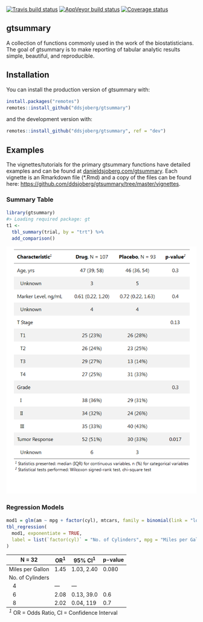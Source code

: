 
<!-- README.md is generated from README.Rmd. Please edit that file -->
<!-- [![lifecycle](https://img.shields.io/badge/lifecycle-experimental-orange.svg)](https://www.tidyverse.org/lifecycle/#experimental) -->
[![Travis build status](https://travis-ci.org/ddsjoberg/gtsummary.svg?branch=master)](https://travis-ci.org/ddsjoberg/gtsummary) [![AppVeyor build status](https://ci.appveyor.com/api/projects/status/github/ddsjoberg/gtsummary?branch=master&svg=true)](https://ci.appveyor.com/project/ddsjoberg/gtsummary) [![Coverage status](https://codecov.io/gh/ddsjoberg/gtsummary/branch/master/graph/badge.svg)](https://codecov.io/github/ddsjoberg/gtsummary?branch=master)

gtsummary
---------

A collection of functions commonly used in the work of the biostatisticians. The goal of gtsummary is to make reporting of tabular analytic results simple, beautiful, and reproducible.
<!-- Update the list of contributors from the git shell `git shortlog -s -n` -->

Installation
------------

You can install the production version of gtsummary with:

``` r
install.packages("remotes")
remotes::install_github("ddsjoberg/gtsummary")
```

and the development version with:

``` r
remotes::install_github("ddsjoberg/gtsummary", ref = "dev")
```

Examples
--------

The vignettes/tutorials for the primary gtsummary functions have detailed examples and can be found at [danieldsjoberg.com/gtsummary](http://www.danieldsjoberg.com/gtsummary). Each vignette is an Rmarkdown file (\*.Rmd) and a copy of the files can be found here: <https://github.com/ddsjoberg/gtsummary/tree/master/vignettes>.

### Summary Table

``` r
library(gtsummary)
#> Loading required package: gt
t1 <-
  tbl_summary(trial, by = "trt") %>% 
  add_comparison() 
```

![](table-images/README-tbl_summary.png)

### Regression Models

``` r
mod1 = glm(am ~ mpg + factor(cyl), mtcars, family = binomial(link = "logit"))
tbl_regression(
  mod1, exponentiate = TRUE, 
  label = list(`factor(cyl)` = "No. of Cylinders", mpg = "Miles per Gallon")
)
```

<!--html_preserve-->
<style>html {
  font-family: -apple-system, BlinkMacSystemFont, 'Segoe UI', Roboto, Oxygen, Ubuntu, Cantarell, 'Fira Sans', 'Droid Sans', 'Helvetica Neue', Arial, sans-serif;
}

#ebtctjzkic .gt_table {
  display: table;
  border-collapse: collapse;
  margin-left: auto;
  margin-right: auto;
  color: #000000;
  font-size: 16px;
  background-color: #FFFFFF;
  /* table.background.color */
  width: auto;
  /* table.width */
  border-top-style: solid;
  /* table.border.top.style */
  border-top-width: 2px;
  /* table.border.top.width */
  border-top-color: #A8A8A8;
  /* table.border.top.color */
}

#ebtctjzkic .gt_heading {
  background-color: #FFFFFF;
  /* heading.background.color */
  border-bottom-color: #FFFFFF;
}

#ebtctjzkic .gt_title {
  color: #000000;
  font-size: 125%;
  /* heading.title.font.size */
  padding-top: 4px;
  /* heading.top.padding */
  padding-bottom: 1px;
  border-bottom-color: #FFFFFF;
  border-bottom-width: 0;
}

#ebtctjzkic .gt_subtitle {
  color: #000000;
  font-size: 85%;
  /* heading.subtitle.font.size */
  padding-top: 1px;
  padding-bottom: 4px;
  /* heading.bottom.padding */
  border-top-color: #FFFFFF;
  border-top-width: 0;
}

#ebtctjzkic .gt_bottom_border {
  border-bottom-style: solid;
  /* heading.border.bottom.style */
  border-bottom-width: 2px;
  /* heading.border.bottom.width */
  border-bottom-color: #A8A8A8;
  /* heading.border.bottom.color */
}

#ebtctjzkic .gt_column_spanner {
  border-bottom-style: solid;
  border-bottom-width: 2px;
  border-bottom-color: #A8A8A8;
  padding-top: 4px;
  padding-bottom: 4px;
}

#ebtctjzkic .gt_col_heading {
  color: #000000;
  background-color: #FFFFFF;
  /* column_labels.background.color */
  font-size: 16px;
  /* column_labels.font.size */
  font-weight: initial;
  /* column_labels.font.weight */
  vertical-align: middle;
  padding: 10px;
  margin: 10px;
}

#ebtctjzkic .gt_sep_right {
  border-right: 5px solid #FFFFFF;
}

#ebtctjzkic .gt_group_heading {
  padding: 8px;
  color: #000000;
  background-color: #FFFFFF;
  /* stub_group.background.color */
  font-size: 16px;
  /* stub_group.font.size */
  font-weight: initial;
  /* stub_group.font.weight */
  border-top-style: solid;
  /* stub_group.border.top.style */
  border-top-width: 2px;
  /* stub_group.border.top.width */
  border-top-color: #A8A8A8;
  /* stub_group.border.top.color */
  border-bottom-style: solid;
  /* stub_group.border.bottom.style */
  border-bottom-width: 2px;
  /* stub_group.border.bottom.width */
  border-bottom-color: #A8A8A8;
  /* stub_group.border.bottom.color */
  vertical-align: middle;
}

#ebtctjzkic .gt_empty_group_heading {
  padding: 0.5px;
  color: #000000;
  background-color: #FFFFFF;
  /* stub_group.background.color */
  font-size: 16px;
  /* stub_group.font.size */
  font-weight: initial;
  /* stub_group.font.weight */
  border-top-style: solid;
  /* stub_group.border.top.style */
  border-top-width: 2px;
  /* stub_group.border.top.width */
  border-top-color: #A8A8A8;
  /* stub_group.border.top.color */
  border-bottom-style: solid;
  /* stub_group.border.bottom.style */
  border-bottom-width: 2px;
  /* stub_group.border.bottom.width */
  border-bottom-color: #A8A8A8;
  /* stub_group.border.bottom.color */
  vertical-align: middle;
}

#ebtctjzkic .gt_striped tr:nth-child(even) {
  background-color: #f2f2f2;
}

#ebtctjzkic .gt_row {
  padding: 10px;
  /* row.padding */
  margin: 10px;
  vertical-align: middle;
}

#ebtctjzkic .gt_stub {
  border-right-style: solid;
  border-right-width: 2px;
  border-right-color: #A8A8A8;
  padding-left: 12px;
}

#ebtctjzkic .gt_stub.gt_row {
  background-color: #FFFFFF;
}

#ebtctjzkic .gt_summary_row {
  background-color: #FFFFFF;
  /* summary_row.background.color */
  padding: 6px;
  /* summary_row.padding */
  text-transform: inherit;
  /* summary_row.text_transform */
}

#ebtctjzkic .gt_first_summary_row {
  border-top-style: solid;
  border-top-width: 2px;
  border-top-color: #A8A8A8;
}

#ebtctjzkic .gt_table_body {
  border-top-style: solid;
  /* field.border.top.style */
  border-top-width: 2px;
  /* field.border.top.width */
  border-top-color: #A8A8A8;
  /* field.border.top.color */
  border-bottom-style: solid;
  /* field.border.bottom.style */
  border-bottom-width: 2px;
  /* field.border.bottom.width */
  border-bottom-color: #A8A8A8;
  /* field.border.bottom.color */
}

#ebtctjzkic .gt_footnote {
  font-size: 90%;
  /* footnote.font.size */
  padding: 4px;
  /* footnote.padding */
}

#ebtctjzkic .gt_sourcenote {
  font-size: 90%;
  /* sourcenote.font.size */
  padding: 4px;
  /* sourcenote.padding */
}

#ebtctjzkic .gt_center {
  text-align: center;
}

#ebtctjzkic .gt_left {
  text-align: left;
}

#ebtctjzkic .gt_right {
  text-align: right;
  font-variant-numeric: tabular-nums;
}

#ebtctjzkic .gt_font_normal {
  font-weight: normal;
}

#ebtctjzkic .gt_font_bold {
  font-weight: bold;
}

#ebtctjzkic .gt_font_italic {
  font-style: italic;
}

#ebtctjzkic .gt_super {
  font-size: 65%;
}

#ebtctjzkic .gt_footnote_glyph {
  font-style: italic;
  font-size: 65%;
}
</style>
<!--gt table start-->
<table class="gt_table">
<tr>
<th class="gt_col_heading gt_left" rowspan="1" colspan="1">
<strong>N = 32</strong>
</th>
<th class="gt_col_heading gt_center" rowspan="1" colspan="1">
<strong>OR</strong><sup class='gt_footnote_glyph'>1</sup>
</th>
<th class="gt_col_heading gt_center" rowspan="1" colspan="1">
<strong>95% CI</strong><sup class='gt_footnote_glyph'>1</sup>
</th>
<th class="gt_col_heading gt_center" rowspan="1" colspan="1">
<strong>p-value</strong>
</th>
</tr>
<tbody class="gt_table_body gt_striped">
<tr>
<td class="gt_row gt_left">
Miles per Gallon
</td>
<td class="gt_row gt_center">
1.45
</td>
<td class="gt_row gt_center">
1.03, 2.40
</td>
<td class="gt_row gt_center">
0.080
</td>
</tr>
<tr>
<td class="gt_row gt_left">
No. of Cylinders
</td>
<td class="gt_row gt_center">
</td>
<td class="gt_row gt_center">
</td>
<td class="gt_row gt_center">
</td>
</tr>
<tr>
<td class="gt_row gt_left" style="text-align:left;text-indent:10px;">
4
</td>
<td class="gt_row gt_center">
—
</td>
<td class="gt_row gt_center">
—
</td>
<td class="gt_row gt_center">
</td>
</tr>
<tr>
<td class="gt_row gt_left" style="text-align:left;text-indent:10px;">
6
</td>
<td class="gt_row gt_center">
2.08
</td>
<td class="gt_row gt_center">
0.13, 39.0
</td>
<td class="gt_row gt_center">
0.6
</td>
</tr>
<tr>
<td class="gt_row gt_left" style="text-align:left;text-indent:10px;">
8
</td>
<td class="gt_row gt_center">
2.02
</td>
<td class="gt_row gt_center">
0.04, 119
</td>
<td class="gt_row gt_center">
0.7
</td>
</tr>
</tbody>
<tfoot>
<tr>
<td colspan="4" class="gt_footnote">
<sup class='gt_footnote_glyph'><em>1</em></sup> OR = Odds Ratio, CI = Confidence Interval
</td>
</tr>
</tfoot>
</table>
<!--gt table end-->

<!--/html_preserve-->
